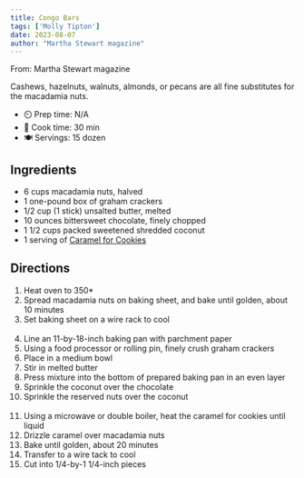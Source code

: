 ```yaml
---
title: Congo Bars
tags: ['Molly Tipton']
date: 2023-08-07
author: "Martha Stewart magazine"
---
```

From: Martha Stewart magazine

Cashews, hazelnuts, walnuts, almonds, or pecans are all fine substitutes for the macadamia nuts.

- ⏲️ Prep time: N/A
- 🍳 Cook time: 30 min
- 🍽️ Servings: 15 dozen

## Ingredients

- 6 cups macadamia nuts, halved
- 1 one-pound box of graham crackers
- 1/2 cup (1 stick) unsalted butter, melted
- 10 ounces bittersweet chocolate, finely chopped
- 1 1/2 cups packed sweetened shredded coconut
- 1 serving of [Caramel for Cookies](/caramel-for-cookies/)

## Directions

1. Heat oven to 350*
2. Spread macadamia nuts on baking sheet, and bake until golden, about 10 minutes
3. Set baking sheet on a wire rack to cool
<br/><br/>
4. Line an 11-by-18-inch baking pan with parchment paper
5. Using a food processor or rolling pin, finely crush graham crackers
6. Place in a medium bowl
7. Stir in melted butter
8. Press mixture into the bottom of prepared baking pan in an even layer
9. Sprinkle the coconut over the chocolate
10. Sprinkle the reserved nuts over the coconut
<br/><br/>
11. Using a microwave or double boiler, heat the caramel for cookies until liquid
12. Drizzle caramel over macadamia nuts
13. Bake until golden, about 20 minutes
14. Transfer to a wire tack to cool
15. Cut into 1/4-by-1 1/4-inch pieces
